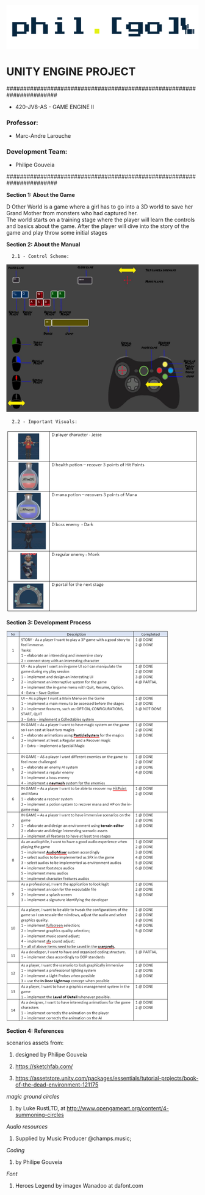 ![PHIL](./Manual/phil(go)GitHubLogo.png?Style=centerme)

# UNITY ENGINE PROJECT #

#######################################################################

- 420-JV8-AS - GAME ENGINE II

### Professor: ###

- Marc-Andre Larouche

### Development Team: ###

- Philipe Gouveia

#######################################################################

**Section 1: About the Game**

D Other World is a game where a girl has to go into a 3D world to save her Grand Mother from monsters who had captured her.  
The world starts on a training stage where the player will learn the controls and basics about the game. After the player will dive into the story of the game and play throw some initial stages      
      
**Section 2: About the Manual**

      2.1 - Control Scheme:

![ControlScheme](./Manual/ControlScheme.png)

      2.2 - Important Visuals:
      
![Iconography](./Manual/Iconography.png)


**Section 3: Development Process**

![Iconography](./Manual/DevProcess.png)

**Section 4: References**


scenarios assets from: 

1.	designed by Philipe Gouveia

2.	https://sketchfab.com/

3.	https://assetstore.unity.com/packages/essentials/tutorial-projects/book-of-the-dead-environment-121175


*magic ground circles*

1.	by Luke RustLTD, at http://www.opengameart.org/content/4-summoning-circles


*Audio resources*

1.	Supplied by Music Producer @champs.music;


*Coding*

1.	by Philipe Gouveia


*Font*

1.	Heroes Legend by imagex Wanadoo at dafont.com
